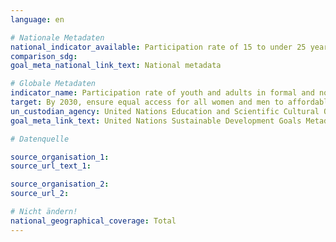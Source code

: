 ```yaml
---
language: en

# Nationale Metadaten
national_indicator_available: Participation rate of 15 to under 25 years old persons in formal and non-formal education and training in the previous 12 months
comparison_sdg:
goal_meta_national_link_text: National metadata

# Globale Metadaten
indicator_name: Participation rate of youth and adults in formal and non-formal education and training in the previous 12 months, by sex
target: By 2030, ensure equal access for all women and men to affordable and quality technical, vocational and tertiary education, including university
un_custodian_agency: United Nations Education and Scientific Cultural Organisation - Institute of Statistics (UNESCO-UIS)
goal_meta_link_text: United Nations Sustainable Development Goals Metadata

# Datenquelle

source_organisation_1:
source_url_text_1:

source_organisation_2:
source_url_2:

# Nicht ändern!
national_geographical_coverage: Total
---
```

